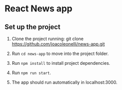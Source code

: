 # React News app

## Set up the project

1. Clone the project running: git clone https://github.com/joacoleonelli/news-app.git

2. Run `cd news-app` to move into the project folder.

3. Run `npm install` to install project dependencies.

3. Run `npm run start`.

4. The app should run automatically in localhost:3000.
